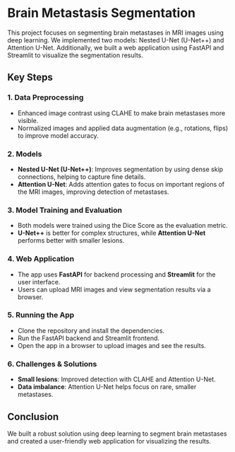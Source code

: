 # Brain Metastasis Segmentation 
This project focuses on segmenting brain metastases in MRI images using deep learning. We implemented two models: Nested U-Net (U-Net++) and Attention U-Net. Additionally, we built a web application using FastAPI and Streamlit to visualize the segmentation results.

## Key Steps

### 1. Data Preprocessing
- Enhanced image contrast using CLAHE to make brain metastases more visible.
- Normalized images and applied data augmentation (e.g., rotations, flips) to improve model accuracy.

### 2. Models
- **Nested U-Net (U-Net++)**: Improves segmentation by using dense skip connections, helping to capture fine details.
- **Attention U-Net**: Adds attention gates to focus on important regions of the MRI images, improving detection of metastases.

### 3. Model Training and Evaluation
- Both models were trained using the Dice Score as the evaluation metric.
- **U-Net++** is better for complex structures, while **Attention U-Net** performs better with smaller lesions.

### 4. Web Application
- The app uses **FastAPI** for backend processing and **Streamlit** for the user interface.
- Users can upload MRI images and view segmentation results via a browser.

### 5. Running the App
- Clone the repository and install the dependencies.
- Run the FastAPI backend and Streamlit frontend.
- Open the app in a browser to upload images and see the results.

### 6. Challenges & Solutions
- **Small lesions**: Improved detection with CLAHE and Attention U-Net.
- **Data imbalance**: Attention U-Net helps focus on rare, smaller metastases.

## Conclusion
We built a robust solution using deep learning to segment brain metastases and created a user-friendly web application for visualizing the results.
